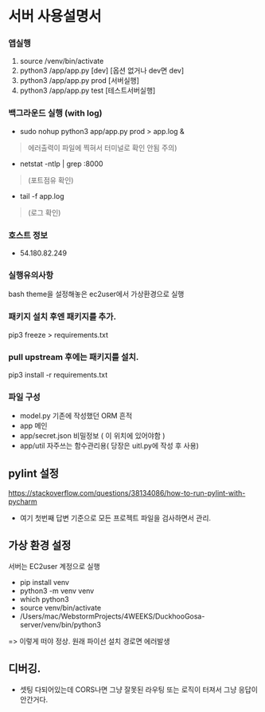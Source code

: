 # 서버 사용설명서

### 앱실행
1) source /venv/bin/activate
2) python3 /app/app.py [dev]  [옵션 없거나 dev면 dev]
3) python3 /app/app.py prod   [서버실행]
3) python3 /app/app.py test   [테스트서버실행]

### 백그라운드 실행 (with log)
* sudo nohup python3 app/app.py prod > app.log &
> 에러출력이 파일에 찍혀서 터미널로 확인 안됨 주의)    
* netstat -ntlp | grep :8000      
> (포트점유 확인)
* tail -f app.log   
> (로그 확인)

### 호스트 정보
* 54.180.82.249

### 실행유의사항
bash theme을 설정해놓은 ec2user에서 가상환경으로 실행

### 패키지 설치 후엔 패키지를 추가.
pip3 freeze > requirements.txt

### pull upstream 후에는 패키지를 설치.
pip3 install -r requirements.txt

### 파일 구성
- model.py 기존에 작성했던 ORM 흔적
- app 메인
- app/secret.json 비밀정보 ( 이 위치에 있어야함 )
- app/util 자주쓰는 함수관리용( 당장은 uitl.py에 작성 후 사용)

## pylint 설정
https://stackoverflow.com/questions/38134086/how-to-run-pylint-with-pycharm
- 여기 첫번째 답변 기준으로 모든 프로젝트 파일을 검사하면서 관리.


## 가상 환경 설정
서버는 EC2user 계정으로 실행
- pip install venv
- python3 -m venv venv
- which python3 
- source venv/bin/activate
- /Users/mac/WebstormProjects/4WEEKS/DuckhooGosa-server/venv/bin/python3

=> 이렇게 떠야 정상. 원래 파이선 설치 경로면 에러발생

## 디버깅.
- 셋팅 다되어있는데 CORS나면 그냥 잘못된 라우팅 또는 로직이 터져서 그냥 응답이 안간거다. 